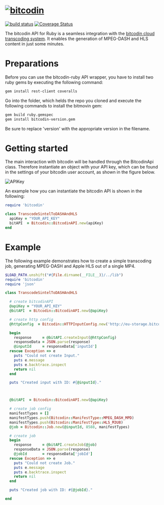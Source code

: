 # [![bitcodin](http://www.bitcodin.com/wp-content/uploads/2014/10/bitcodin-small.gif)](http://www.bitcodin.com)
[![build status](https://travis-ci.org/bitmovin/bitcodin-ruby.svg?branch=master)](https://travis-ci.org/bitmovin/bitcodin-ruby)
[![Coverage Status](https://coveralls.io/repos/bitmovin/bitcodin-ruby/badge.svg?branch=master)](https://coveralls.io/r/bitmovin/bitcodin-ruby?branch=master)

The bitcodin API for Ruby is a seamless integration with the [bitcodin cloud transcoding system](http://www.bitcodin.com). It enables the generation of MPEG-DASH and HLS content in just some minutes.

# Preparations

Before you can use the bitcodin-ruby API wrapper, you have to install two ruby gems by executing the following command:

```bash
gem install rest-client coveralls 
```
Go into the folder, which helds the repo you cloned and execute the following commands to install the bitmovin gem:

```bash
gem build ruby.gemspec
gem install bitcodin-version.gem
```

Be sure to replace 'version' with the appropriate version in the filename.

# Getting started
The main interaction with bitcodin will be handled through the BitcodinApi class. Therefore instantiate an object with your API key, which can be found in the settings of your bitcodin user account, as shown in the figure below.

![APIKey](http://www.bitcodin.com/wp-content/uploads/2015/06/api_key.png)

An example how you can instantiate the bitcodin API is shown in the following:

```ruby
require 'bitcodin'

class TranscodeSintelToDASHAndHLS
  apiKey = "YOUR_API_KEY"
  bitAPI  = Bitcodin::BitcodinAPI.new(apiKey)
end
```
# Example
The following example demonstrates how to create a simple transcoding job, generating MPEG-DASH and Apple HLS out of a single MP4.
```ruby
$LOAD_PATH.unshift("#{File.dirname(__FILE__)}/../lib")
require 'bitcodin'
require 'json'

class TranscodeSintelToDASHAndHLS

  # create bitcodinAPI
  @apiKey = "YOUR_API_KEY"
  @bitAPI  = Bitcodin::BitcodinAPI.new(@apiKey)

  # create http config
  @httpConfig  = Bitcodin::HTTPInputConfig.new('http://eu-storage.bitcodin.com/inputs/Sintel.2010.720p.mkv')

  begin
    response     = @bitAPI.createInput(@httpConfig)
    responseData = JSON.parse(response)
    @inputId     = responseData['inputId']
  rescue Exception => e
    puts "Could not create Input."
    puts e.message
    puts e.backtrace.inspect
    return nil
  end

  puts "Created input with ID: #{@inputId}."



  @bitAPI  = Bitcodin::BitcodinAPI.new(@apiKey)

  # create job config
  manifestTypes = []
  manifestTypes.push(Bitcodin::ManifestType::MPEG_DASH_MPD)
  manifestTypes.push(Bitcodin::ManifestType::HLS_M3U8)
  @job = Bitcodin::Job.new(@inputId, 8588, manifestTypes)

  # create job
  begin
    response     = @bitAPI.createJob(@job)
    responseData = JSON.parse(response)
    @jobId       = responseData['jobId']
  rescue Exception => e
    puts "Could not create Job."
    puts e.message
    puts e.backtrace.inspect
    return nil
  end

  puts "Created job with ID: #{@jobId}."

end
```
